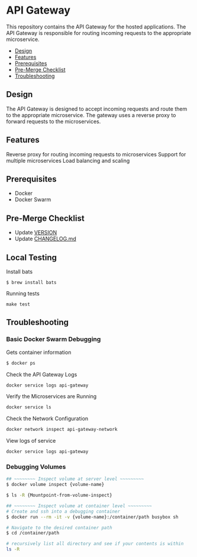 # API Gateway

This repository contains the API Gateway for the hosted applications. The API Gateway is responsible for routing incoming requests to the appropriate microservice.


* [Design](#design)
* [Features](#features)
* [Prerequisites](#prerequisites)
* [Pre-Merge Checklist](#pre-merge-checklist)
* [Troubleshooting](#troubleshooting)


## Design

The API Gateway is designed to accept incoming requests and route them to the appropriate microservice. The gateway uses a reverse proxy to forward requests to the microservices.


## Features
Reverse proxy for routing incoming requests to microservices
Support for multiple microservices
Load balancing and scaling


## Prerequisites
* Docker
* Docker Swarm

## Pre-Merge Checklist
* Update [VERSION](./VERSION)
* Update [CHANGELOG.md](./CHANGELOG.md)


## Local Testing

Install bats
```
$ brew install bats
```

Running tests
```
make test
```

## Troubleshooting

### Basic Docker Swarm Debugging
Gets container information
```bash
$ docker ps
```

Check the API Gateway Logs
```bash
docker service logs api-gateway
```

Verify the Microservices are Running
```bash
docker service ls
```

Check the Network Configuration
```bash
docker network inspect api-gateway-network
```

View logs of service
```bash
docker service logs api-gateway
```


### Debugging Volumes
```bash
## ~~~~~~~~ Inspect volume at server level ~~~~~~~~~
$ docker volume inspect {volume-name}

$ ls -R {Mountpoint-from-volume-inspect}

## ~~~~~~~~ Inspect volume at container level ~~~~~~~~~
# Create and ssh into a debugging container
$ docker run --rm -it -v {volume-name}:/container/path busybox sh

# Navigate to the desired container path
$ cd /container/path

# recursively list all directory and see if your contents is within
ls -R
```